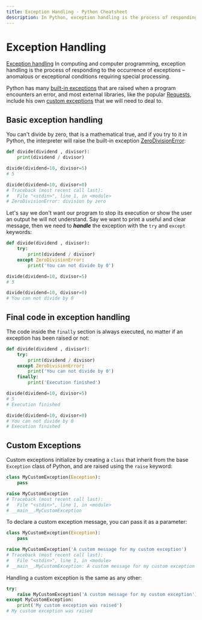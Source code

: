 ```yaml
---
title: Exception Handling - Python Cheatsheet
description: In Python, exception handling is the process of responding to the occurrence of exceptions.
---
```


# Exception Handling

<base-disclaimer>
  <base-disclaimer-title>
    <a target="_blank" href="https://en.wikipedia.org/wiki/Exception_handling">Exception handling</a>
  </base-disclaimer-title>
  <base-disclaimer-content>
    In computing and computer programming, exception handling is the process of responding to the occurrence of exceptions – anomalous or exceptional conditions requiring special processing.
  </base-disclaimer-content>
</base-disclaimer>

Python has many [built-in exceptions](https://docs.python.org/3/library/exceptions.html) that are raised when a program encounters an error, and most external libraries, like the popular [Requests](https://requests.readthedocs.io/en/latest), include his own [custom exceptions](https://requests.readthedocs.io/en/latest/user/quickstart/#errors-and-exceptions) that we will need to deal to.

## Basic exception handling

You can't divide by zero, that is a mathematical true, and if you try to it in Python, the interpreter will raise the built-in exception [ZeroDivisionError](https://docs.python.org/3/library/exceptions.html#ZeroDivisionError):

```python
def divide(dividend , divisor):
    print(dividend / divisor)

divide(dividend=10, divisor=5)
# 5

divide(dividend=10, divisor=0)
# Traceback (most recent call last):
#   File "<stdin>", line 1, in <module>
# ZeroDivisionError: division by zero
```

Let's say we don't want our program to stop its execution or show the user an output he will not understand. Say we want to print a useful and clear message, then we need to **_handle_** the exception with the `try` and `except` keywords:

```python
def divide(dividend , divisor):
    try:
        print(dividend / divisor)
    except ZeroDivisionError:
        print('You can not divide by 0')

divide(dividend=10, divisor=5)
# 5

divide(dividend=10, divisor=0)
# You can not divide by 0
```

## Final code in exception handling

The code inside the `finally` section is always executed, no matter if an exception has been raised or not:

```python
def divide(dividend , divisor):
    try:
        print(dividend / divisor)
    except ZeroDivisionError:
        print('You can not divide by 0')
    finally:
        print('Execution finished')

divide(dividend=10, divisor=5)
# 5
# Execution finished

divide(dividend=10, divisor=0)
# You can not divide by 0
# Execution finished
```

## Custom Exceptions

Custom exceptions initialize by creating a `class` that inherit from the base `Exception` class of Python, and are raised using the `raise` keyword:

```python
class MyCustomException(Exception):
    pass

raise MyCustomException
# Traceback (most recent call last):
#   File "<stdin>", line 1, in <module>
# __main__.MyCustomException
```

To declare a custom exception message, you can pass it as a parameter:

```python
class MyCustomException(Exception):
    pass

raise MyCustomException('A custom message for my custom exception')
# Traceback (most recent call last):
#   File "<stdin>", line 1, in <module>
# __main__.MyCustomException: A custom message for my custom exception
```

Handling a custom exception is the same as any other:

```python
try:
    raise MyCustomException('A custom message for my custom exception')
except MyCustomException:
    print('My custom exception was raised')
# My custom exception was raised
```
